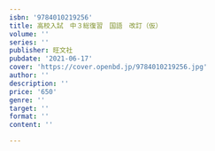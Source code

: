 ```yaml
---
isbn: '9784010219256'
title: 高校入試　中３総復習　国語　改訂（仮）
volume: ''
series: ''
publisher: 旺文社
pubdate: '2021-06-17'
cover: 'https://cover.openbd.jp/9784010219256.jpg'
author: ''
description: ''
price: '650'
genre: ''
target: ''
format: ''
content: ''

---
```

